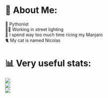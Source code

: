 # 💫 About Me:
🐍 Pythonist<br>👨‍🔧 Working in street lighting<br>🐧 I spend way too much time ricing my Manjaro<br>🐈‍  My cat is named Nicolas<br>

# 📊 Very useful stats:
![](https://github-readme-stats.vercel.app/api?username=mcxiv&theme=dark&hide_border=false&include_all_commits=false&count_private=true)<br/>
![](https://github-readme-streak-stats.herokuapp.com/?user=mcxiv&theme=dark&hide_border=false)<br/>
![](https://github-readme-stats.vercel.app/api/top-langs/?username=mcxiv&theme=dark&hide_border=false&include_all_commits=false&count_private=true&layout=compact)
